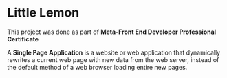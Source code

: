 # Little Lemon
This project was done as part of <b>Meta-Front End Developer Professional Certificate</b>

A <b>Single Page Application</b> is a website or web application that dynamically rewrites a current web page with new data from the web server, instead of the default method of a web browser loading entire new pages.